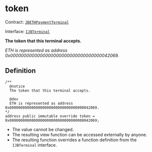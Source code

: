 # token

Contract: [`JBETHPaymentTerminal`](../)​‌

Interface: [`IJBTerminal`](../../../../../../protocol/interfaces/ijberminal.md)

**The token that this terminal accepts.**

_ETH is represented as address 0x0000000000000000000000000000000000042069._

## Definition

```solidity
/** 
  @notice 
  The token that this terminal accepts. 

  @dev
  ETH is represented as address 0x0000000000000000000000000000000000042069.
*/
address public immutable override token = 0x0000000000000000000000000000000000042069;
```

* The value cannot be changed.
* The resulting view function can be accessed externally by anyone.
* The resulting function overrides a function definition from the `IJBTerminal` interface.
